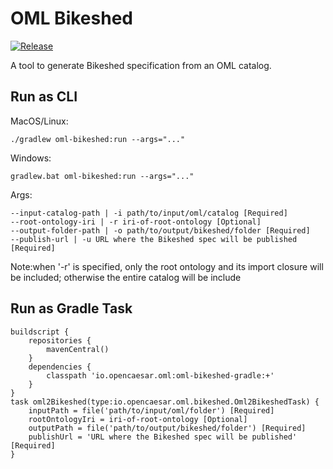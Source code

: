 # OML Bikeshed

[![Release](https://img.shields.io/github/v/tag/opencaesar/oml-tools?label=release)](https://github.com/opencaesar/oml-tools/releases/latest)

A tool to generate Bikeshed specification from an OML catalog.

## Run as CLI

MacOS/Linux:
```
./gradlew oml-bikeshed:run --args="..."
```
Windows:
```
gradlew.bat oml-bikeshed:run --args="..."
```
Args:
```
--input-catalog-path | -i path/to/input/oml/catalog [Required]
--root-ontology-iri | -r iri-of-root-ontology [Optional]
--output-folder-path | -o path/to/output/bikeshed/folder [Required]
--publish-url | -u URL where the Bikeshed spec will be published [Required]
```

Note:when '-r' is specified, only the root ontology and its import closure will be included; otherwise the entire catalog will be include

## Run as Gradle Task
```
buildscript {
	repositories {
  		mavenCentral()
	}
	dependencies {
		classpath 'io.opencaesar.oml:oml-bikeshed-gradle:+'
	}
}
task oml2Bikeshed(type:io.opencaesar.oml.bikeshed.Oml2BikeshedTask) {
	inputPath = file('path/to/input/oml/folder') [Required]
	rootOntologyIri = iri-of-root-ontology [Optional]
	outputPath = file('path/to/output/bikeshed/folder') [Required]
    publishUrl = 'URL where the Bikeshed spec will be published' [Required]
}               
```